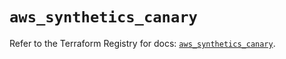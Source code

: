 # `aws_synthetics_canary`

Refer to the Terraform Registry for docs: [`aws_synthetics_canary`](https://registry.terraform.io/providers/hashicorp/aws/4.54.0/docs/resources/synthetics_canary).
